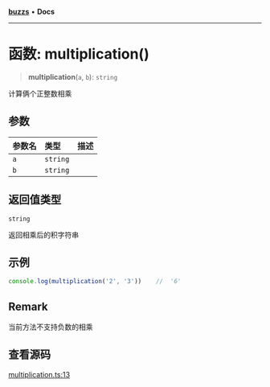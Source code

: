 [**buzzs**](../README.md) • **Docs**

***

# 函数: multiplication()

> **multiplication**(`a`, `b`): `string`

计算俩个正整数相乘

## 参数

| 参数名 | 类型 | 描述 |
| :------ | :------ | :------ |
| `a` | `string` |  |
| `b` | `string` |  |

## 返回值类型

`string`

返回相乘后的积字符串

## 示例

```ts
console.log(multiplication('2', '3'))    //  '6'
```

## Remark

当前方法不支持负数的相乘

## 查看源码

[multiplication.ts:13](https://github.com/Leexiaop/buzz/blob/f440eb6c6a177e17278ee5f7b90a0efa4598f57f/src/multiplication.ts#L13)
